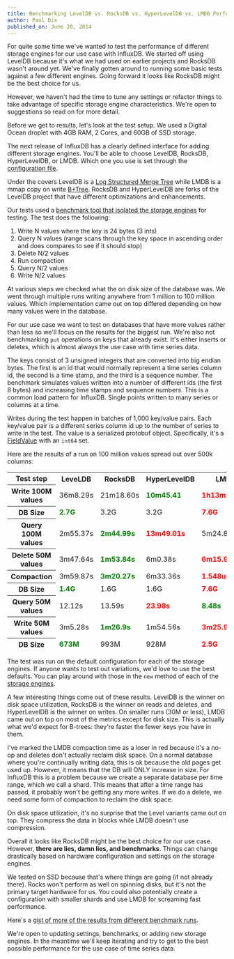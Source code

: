 ```yaml
---
title: Benchmarking LevelDB vs. RocksDB vs. HyperLevelDB vs. LMDB Performance for InfluxDB
author: Paul Dix
published_on: June 20, 2014
---
```


For quite some time we've wanted to test the performance of different storage engines for our use case with InfluxDB. We started off using LevelDB because it's what we had used on earlier projects and RocksDB wasn't around yet. We've finally gotten around to running some basic tests against a few different engines. Going forward it looks like RocksDB might be the best choice for us.

However, we haven't had the time to tune any settings or refactor things to take advantage of specific storage engine characteristics. We're open to suggestions so read on for more detail.

Before we get to results, let's look at the test setup. We used a Digital Ocean droplet with 4GB RAM, 2 Cores, and 60GB of SSD storage.

The next release of InfluxDB has a clearly defined interface for adding different storage engines. You'll be able to choose LevelDB, RocksDB, HyperLevelDB, or LMDB. Which one you use is set through the [configuration file](https://github.com/influxdb/influxdb/blob/master/config.sample.toml#L74-L132).

Under the covers LevelDB is a [Log Structured Merge Tree](http://en.wikipedia.org/wiki/Log-structured_merge-tree) while LMDB is a mmap copy on write [B+Tree](http://en.wikipedia.org/wiki/B%2B_tree). RocksDB and HyperLevelDB are forks of the LevelDB project that have different optimizations and enhancements.

Our tests used a [benchmark tool that isolated the storage engines](https://github.com/influxdb/influxdb/tree/master/src/tools/benchmark-storage) for testing. The test does the following:

1. Write N values where the key is 24 bytes (3 ints)
2. Query N values (range scans through the key space in ascending order and does compares to see if it should stop)
3. Delete N/2 values
4. Run compaction
5. Query N/2 values
6. Write N/2 values

At various steps we checked what the on disk size of the database was. We went through multiple runs writing anywhere from 1 million to 100 million values. Which implementation came out on top differed depending on how many values were in the database.

For our use case we want to test on databases that have more values rather than less so we'll focus on the results for the biggest run. We're also not benchmarking `put` operations on keys that already exist. It's either inserts or deletes, which is almost always the use case with time series data.

The keys consist of 3 unsigned integers that are converted into big endian bytes. The first is an id that would normally represent a time series column id, the second is a time stamp, and the third is a sequence number. The benchmark simulates values written into a number of different ids (the first 8 bytes) and increasing time stamps and sequence numbers. This is a common load pattern for InfluxDB. Single points written to many series or columns at a time.

Writes during the test happen in batches of 1,000 key/value pairs. Each key/value pair is a different series column id up to the number of series to write in the test. The value is a serialized protobuf object. Specifically, it's a [FieldValue](https://github.com/influxdb/influxdb/blob/master/src/protocol/protocol.proto#L3-L9) with an `int64` set.

Here are the results of a run on 100 million values spread out over 500k columns:

<style>
table tr td {
  font-weight: normal;
}
.green {
  color: green;
  font-weight: bold;
}
.red {
  color: red;
  font-weight: bold;
}
</style>
<table>
  <thead>
    <th>Test step</th>
    <th>LeveLDB</th>
    <th>RocksDB</th>
    <th>HyperLevelDB</th>
    <th>LMDB</th>
  </tr>
  <thead>
  <tr>
    <th>Write 100M values</th>
    <td>36m8.29s</td>
    <td>21m18.60s</td>
    <td class="green">10m45.41</td>
    <td class="red">1h13m21.30s</td>
  </tr>
  <tr>
    <th>DB Size</th>
    <td class="green">2.7G</td>
    <td>3.2G</td>
    <td>3.2G</td>
    <td class="red">7.6G</td>
  </tr>
  <tr>
    <th>Query 100M values</th>
    <td>2m55.37s</td>
    <td class="green">2m44.99s</td>
    <td class="red">13m49.01s</td>
    <td>5m24.80s</td>
  </tr>
  <tr>
    <th>Delete 50M values</th>
    <td>3m47.64s</td>
    <td class="green">1m53.84s</td>
    <td>6m0.38s</td>
    <td class="red">6m15.98s</td>
  </tr>
  <tr>
    <th>Compaction</th>
    <td>3m59.87s</td>
    <td class="green">3m20.27s</td>
    <td>6m33.36s</td>
    <td class="red">1.548us</td>
  </tr>
  <tr>
    <th>DB Size</th>
    <td class="green">1.4G</td>
    <td>1.6G</td>
    <td>1.6G</td>
    <td class="red">7.6G</td>
  </tr>
  <tr>
    <th>Query 50M values</th>
    <td>12.12s</td>
    <td>13.59s</td>
    <td class="red">23.98s</td>
    <td class="green">8.48s</td>
  </tr>
  <tr>
    <th>Write 50M values</th>
    <td>3m5.28s</td>
    <td class="green">1m26.9s</td>
    <td>1m54.56s</td>
    <td class="red">3m25.96s</td>
  </tr>
  <tr>
    <th>DB Size</th>
    <td class="green">673M</td>
    <td>993M</td>
    <td>928M</td>
    <td class="red">2.5G</td>
  </tr>
</table>

The test was run on the default configuration for each of the storage engines. If anyone wants to test out variations, we'd love to use the best defaults. You can play around with those in the `new` method of each of the [storage engines](https://github.com/influxdb/influxdb/tree/master/src/datastore/storage).

A few interesting things come out of these results. LevelDB is the winner on disk space utilization, RocksDB is the winner on reads and deletes, and HyperLevelDB is the winner on writes. On smaller runs (30M or less), LMDB came out on top on most of the metrics except for disk size. This is actually what we'd expect for B-trees: they're faster the fewer keys you have in them.

I've marked the LMDB compaction time as a loser in red because it's a no-op and deletes don't actually reclaim disk space. On a normal database where you're continually writing data, this is ok because the old pages get used up. However, it means that the DB will ONLY increase in size. For InfluxDB this is a problem because we create a separate database per time range, which we call a shard. This means that after a time range has passed, it probably won't be getting any more writes. If we do a delete, we need some form of compaction to reclaim the disk space.

On disk space utilization, it's no surprise that the Level variants came out on top. They compress the data in blocks while LMDB doesn't use compression.

Overall it looks like RocksDB might be the best choice for our use case. However, __there are lies, damn lies, and benchmarks__. Things can change drastically based on hardware configuration and settings on the storage engines.

We tested on SSD because that's where things are going (if not already there). Rocks won't perform as well on spinning disks, but it's not the primary target hardware for us. You could also potentially create a configuration with smaller shards and use LMDB for screaming fast performance.

Here's a [gist of more of the results from different benchmark runs](https://gist.github.com/pauldix/db7dca9595e5c359ceb8).

We're open to updating settings, benchmarks, or adding new storage engines. In the meantime we'll keep iterating and try to get to the best possible performance for the use case of time series data.